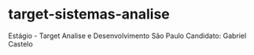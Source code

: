 # target-sistemas-analise
Estágio - Target Analise e Desenvolvimento São Paulo
Candidato: Gabriel Castelo
